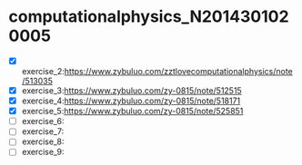 # computationalphysics_N2014301020005
- [x] exercise_2:https://www.zybuluo.com/zztlovecomputationalphysics/note/513035
- [x] exercise_3:https://www.zybuluo.com/zy-0815/note/512515
- [x] exercise_4:https://www.zybuluo.com/zy-0815/note/518171
- [x] exercise_5:https://www.zybuluo.com/zy-0815/note/525851
- [ ] exercise_6:
- [ ] exercise_7:
- [ ] exercise_8:
- [ ] exercise_9:
